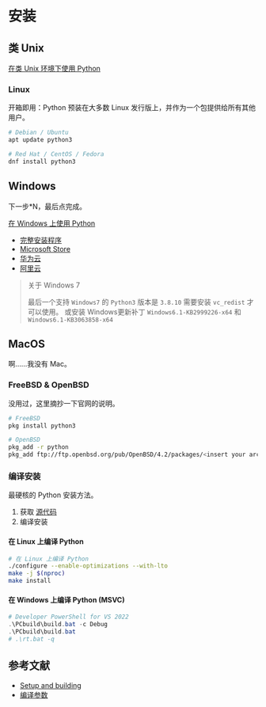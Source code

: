 # 安装

## 类 Unix

[在类 Unix 环境下使用 Python](https://docs.python.org/zh-cn/3.10/using/unix.html)

### Linux

开箱即用：Python 预装在大多数 Linux 发行版上，并作为一个包提供给所有其他用户。

```bash
# Debian / Ubuntu
apt update python3

# Red Hat / CentOS / Fedora
dnf install python3
```

## Windows

下一步*N，最后点完成。

[在 Windows 上使用 Python](https://docs.python.org/zh-cn/3.10/using/windows.html)

- [完整安装程序](https://www.python.org/downloads/windows/)
- [Microsoft Store](https://apps.microsoft.com/store/detail/python-310/9PJPW5LDXLZ5)
- [华为云](https://mirrors.huaweicloud.com/python/)
- [阿里云](https://mirrors.aliyun.com/python-release/windows/)

> 关于 Windows 7
>
> 最后一个支持 `Windows7` 的 `Python3` 版本是 `3.8.10`
> 需要安装 `vc_redist` 才可以使用。
> 或安装 Windows更新补丁 `Windows6.1-KB2999226-x64` 和 `Windows6.1-KB3063858-x64`

## MacOS

啊……我没有 Mac。

### FreeBSD & OpenBSD

没用过，这里摘抄一下官网的说明。

```bash
# FreeBSD
pkg install python3

# OpenBSD
pkg_add -r python
pkg_add ftp://ftp.openbsd.org/pub/OpenBSD/4.2/packages/<insert your architecture here>/python-<version>.tgz
```

### 编译安装

最硬核的 Python 安装方法。

1. 获取 [源代码](https://www.python.org/downloads/source/)
2. 编译安装

#### 在 Linux 上编译 Python

```bash
# 在 Linux 上编译 Python
./configure --enable-optimizations --with-lto
make -j $(nproc)
make install
```

#### 在 Windows 上编译 Python (MSVC)

```powershell
# Developer PowerShell for VS 2022
.\PCbuild\build.bat -c Debug
.\PCbuild\build.bat
# .\rt.bat -q
```

## 参考文献

- [Setup and building](https://devguide.python.org/getting-started/setup-building/index.html)
- [编译参数](https://docs.python.org/zh-cn/3.10/using/configure.html)